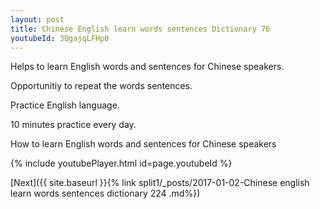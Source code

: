 ```yaml
---
layout: post
title: Chinese English learn words sentences Dictionary 76 
youtubeId: 3QgajqLFHp0
---
```

 
 
Helps to learn English words and sentences for Chinese speakers.

Opportunitiy to repeat the words sentences. 

Practice English language. 
 
10 minutes practice every day. 
 
How to learn English words and sentences for Chinese speakers 
 
{% include youtubePlayer.html id=page.youtubeId %}
 
 
[Next]({{ site.baseurl }}{% link  split1/_posts/2017-01-02-Chinese english learn words sentences dictionary 224 .md%})
 
